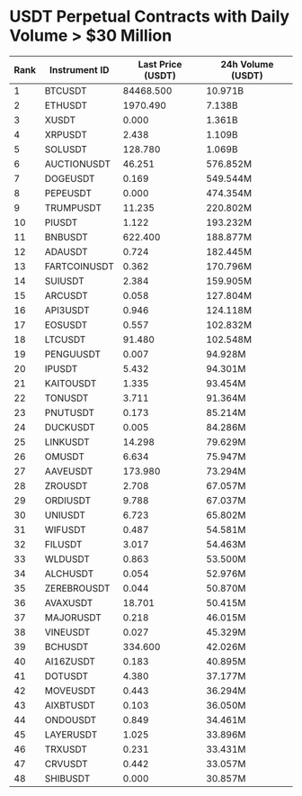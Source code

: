 # USDT Perpetual Contracts with Daily Volume > $30 Million

| Rank | Instrument ID | Last Price (USDT) | 24h Volume (USDT) |
|------|---------------|-------------------|-------------------|
| 1 | BTCUSDT | 84468.500 | 10.971B |
| 2 | ETHUSDT | 1970.490 | 7.138B |
| 3 | XUSDT | 0.000 | 1.361B |
| 4 | XRPUSDT | 2.438 | 1.109B |
| 5 | SOLUSDT | 128.780 | 1.069B |
| 6 | AUCTIONUSDT | 46.251 | 576.852M |
| 7 | DOGEUSDT | 0.169 | 549.544M |
| 8 | PEPEUSDT | 0.000 | 474.354M |
| 9 | TRUMPUSDT | 11.235 | 220.802M |
| 10 | PIUSDT | 1.122 | 193.232M |
| 11 | BNBUSDT | 622.400 | 188.877M |
| 12 | ADAUSDT | 0.724 | 182.445M |
| 13 | FARTCOINUSDT | 0.362 | 170.796M |
| 14 | SUIUSDT | 2.384 | 159.905M |
| 15 | ARCUSDT | 0.058 | 127.804M |
| 16 | API3USDT | 0.946 | 124.118M |
| 17 | EOSUSDT | 0.557 | 102.832M |
| 18 | LTCUSDT | 91.480 | 102.548M |
| 19 | PENGUUSDT | 0.007 | 94.928M |
| 20 | IPUSDT | 5.432 | 94.301M |
| 21 | KAITOUSDT | 1.335 | 93.454M |
| 22 | TONUSDT | 3.711 | 91.364M |
| 23 | PNUTUSDT | 0.173 | 85.214M |
| 24 | DUCKUSDT | 0.005 | 84.286M |
| 25 | LINKUSDT | 14.298 | 79.629M |
| 26 | OMUSDT | 6.634 | 75.947M |
| 27 | AAVEUSDT | 173.980 | 73.294M |
| 28 | ZROUSDT | 2.708 | 67.057M |
| 29 | ORDIUSDT | 9.788 | 67.037M |
| 30 | UNIUSDT | 6.723 | 65.802M |
| 31 | WIFUSDT | 0.487 | 54.581M |
| 32 | FILUSDT | 3.017 | 54.463M |
| 33 | WLDUSDT | 0.863 | 53.500M |
| 34 | ALCHUSDT | 0.054 | 52.976M |
| 35 | ZEREBROUSDT | 0.044 | 50.870M |
| 36 | AVAXUSDT | 18.701 | 50.415M |
| 37 | MAJORUSDT | 0.218 | 46.015M |
| 38 | VINEUSDT | 0.027 | 45.329M |
| 39 | BCHUSDT | 334.600 | 42.026M |
| 40 | AI16ZUSDT | 0.183 | 40.895M |
| 41 | DOTUSDT | 4.380 | 37.177M |
| 42 | MOVEUSDT | 0.443 | 36.294M |
| 43 | AIXBTUSDT | 0.103 | 36.050M |
| 44 | ONDOUSDT | 0.849 | 34.461M |
| 45 | LAYERUSDT | 1.025 | 33.896M |
| 46 | TRXUSDT | 0.231 | 33.431M |
| 47 | CRVUSDT | 0.442 | 33.057M |
| 48 | SHIBUSDT | 0.000 | 30.857M |
